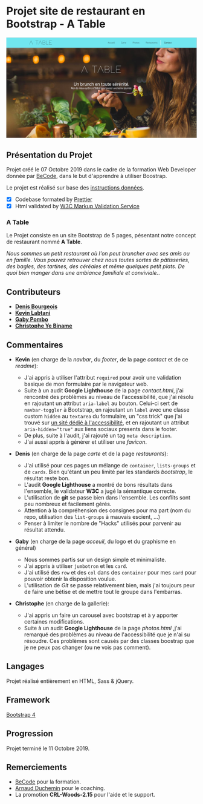 # Projet site de restaurant en Bootstrap - **A Table**

![Aperçu du projet - capture d’écran](./img/Projet.png)

## Présentation du Projet

Projet créé le 07 Octobre 2019 dans le cadre de la formation Web Developer donnée par [BeCode](https://www.becode.org/), dans le but d'apprendre à utiliser Boostrap.

Le projet est réalisé sur base des [instructions données](https://github.com/becodeorg/CRL-Woods-2.15/blob/master/Projects/BootstrapProject/projet.md).

- [x] Codebase formated by [Prettier](https://prettier.io/)
- [x] Html validated by [W3C Markup Validation Service](https://validator.w3.org)

### **A Table**

Le Projet consiste en un site Bootstrap de 5 pages, pésentant notre concept de restaurant nommé **A Table**.

_Nous sommes un petit restaurant où l'on peut bruncher avec ses amis ou en famille. Vous pouvez retrouver chez nous toutes sortes de pâtisseries, des bagles, des tartines, des céréales et même quelques petit plats. De quoi bien manger dans une ambiance familiale et conviviale._.

## Contributeurs

- [**Denis Bourgeois**](https://github.com/Debourgeo)
- [**Kevin Labtani**](https://github.com/kevin-labtani)
- [**Gaby Pombo**](https://github.com/Gabypml)
- [**Christophe Ye Biname**](https://github.com/christophe-ye-biname)

## Commentaires

- **Kevin** (en charge de la _navbar_, du _footer_, de la page _contact_ et de ce _readme_):

  - J'ai appris à utiliser l'attribut `required` pour avoir une validation basique de mon formulaire par le navigateur web.
  - Suite à un audit **Google Lighthouse** de la page _contact.html_, j'ai rencontré des problèmes au niveau de l'accessibilité, que j'ai résolu en rajoutant un attribut `aria-label` au bouton. Celui-ci sert de `navbar-toggler` à Bootstrap, en rajoutant un `label` avec une classe custom `hidden` au `textarea` du formulaire, un "css trick" que j'ai trouvé sur [un sité dédié à l'accessibilité](https://webaim.org/techniques/css/invisiblecontent/), et en rajoutant un attribut `aria-hidden="true"` aux liens sociaux presents dans le footer.
  - De plus, suite à l'audit, j'ai rajouté un tag `meta description`.
  - J'ai aussi appris à générer et utiliser une _favicon_.

- **Denis** (en charge de la page _carte_ et de la page _restaurants_):

  - J'ai utilisé pour ces pages un mélange de `container`, `lists-groups` et de `cards`. Bien qu'étant un peu limité par les standards _bootstrap_, le résultat reste bon.
  - L'audit **Google Lighthouse** a montré de bons résultats dans l'ensemble, le validateur **W3C** a jugé la sémantique correcte.
  - L'utilisation de **git** se passe bien dans l'ensemble. Les conflits sont peu nombreux et facilement gérés.
  - Attention à la compréhension des consignes pour ma part (nom du repo, utilisation des `list-groups` à mauvais escient, ...)
  - Penser à limiter le nombre de "Hacks" utilisés pour parvenir au résultat attendu.

- **Gaby** (en charge de la page _acceuil_, du logo et du graphisme en général)

  - Nous sommes partis sur un design simple et minimaliste.
  - J'ai appris à utiliser `jumbotron` et les `card`.
  - J'ai utilisé des `row` et des `col` dans des `container` pour mes `card` pour pouvoir obtenir la disposition voulue.
  - L'utilisation de _Git_ se passe relativement bien, mais j'ai toujours peur de faire une bétise et de mettre tout le groupe dans l'embarras.

- **Christophe** (en charge de la gallerie):
  - J'ai appris un faire un carousel avec bootstrap et à y apporter certaines modifications.
  - Suite à un audit **Google Lighthouse** de la page _photos.html_ ,j'ai remarqué des problèmes au niveau de l'accessibilité que je n'ai su résoudre. Ces problèmes sont causés par des classes boostrap que je ne peux pas changer (ou ne vois pas comment).

## Langages

Projet réalisé entièrement en HTML, Sass & jQuery.

## Framework

[Bootstrap 4](https://getbootstrap.com/)

## Progression

Projet terminé le 11 Octobre 2019.

## Remerciements

- [BeCode](https://www.becode.org/) pour la formation.
- [Arnaud Duchemin](https://github.com/Cervant3s) pour le coaching.
- La promotion **CRL-Woods-2.15** pour l'aide et le support.
